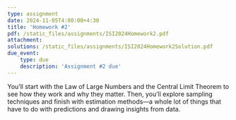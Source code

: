 ```yaml
---
type: assignment
date: 2024-11-05T4:00:00+4:30
title: 'Homework #2'
pdf: /static_files/assignments/ISI2024Homework2.pdf
attachment: 
solutions: /static_files/assignments/ISI2024Homework2Solution.pdf
due_event: 
    type: due
    description: 'Assignment #2 due'
---
```

You’ll start with the Law of Large Numbers and the Central Limit Theorem to see how they work and why they matter. Then, you’ll explore sampling techniques and finish with estimation methods—a whole lot of things that have to do with predictions and drawing insights from data.
